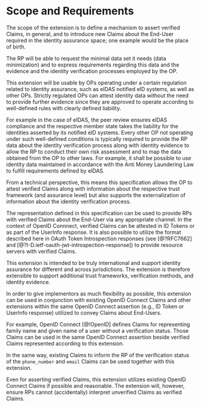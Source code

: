# Scope and Requirements

The scope of the extension is to define a mechanism to assert verified Claims, in general, and to introduce new Claims about the End-User required in the identity assurance space; one example would be the place of birth. 

The RP will be able to request the minimal data set it needs (data minimization) and to express requirements regarding this data and the evidence and the identity verification processes employed by the OP.

This extension will be usable by OPs operating under a certain regulation related to identity assurance, such as eIDAS notified eID systems, as well as other OPs. Strictly regulated OPs can attest identity data without the need to provide further evidence since they are approved to operate according to well-defined rules with clearly defined liability. 

For example in the case of eIDAS, the peer review ensures eIDAS compliance and the respective member state takes the liability for the identities asserted by its notified eID systems. Every other OP not operating under such well-defined conditions is typically required to provide the RP data about the identity verification process along with identity evidence to allow the RP to conduct their own risk assessment and to map the data obtained from the OP to other laws. For example, it shall be possible to use identity data maintained in accordance with the Anti Money Laundering Law to fulfill requirements defined by eIDAS.

From a technical perspective, this means this specification allows the OP to attest verified Claims along with information about the respective trust framework (and assurance level) but also supports the externalization of information about the identity verification process.

The representation defined in this specification can be used to provide RPs with verified Claims about the End-User via any appropriate channel. In the context of OpenID Connnect, verified Claims can be attested in ID Tokens or as part of the UserInfo response. It is also possible to utilize the format described here in OAuth Token Introspection responses (see [@?RFC7662] and [@?I-D.ietf-oauth-jwt-introspection-response]) to provide resource servers with 
verified Claims.   

This extension is intended to be truly international and support identity assurance for different and across jurisdictions. The extension is therefore extensible to support additional trust frameworks, verification methods, and identity evidence.

In order to give implementors as much flexibility as possible, this extension can be used in conjunction with existing OpenID Connect Claims and other extensions within the same OpenID Connect assertion (e.g., ID Token or UserInfo response) utilized to convey Claims about End-Users. 

For example, OpenID Connect [@!OpenID] defines Claims for representing family name and given name of a user without a verification status. Those Claims can be used in the same OpenID Connect assertion beside verified Claims represented according to this extension. 

In the same way, existing Claims to inform the RP of the verification status of the `phone_number` and `email` Claims can be used together with this extension.

Even for asserting verified Claims, this extension utilizes existing OpenID Connect Claims if possible and reasonable. The extension will, however, ensure RPs cannot (accidentally) interpret unverified Claims as verified Claims.
